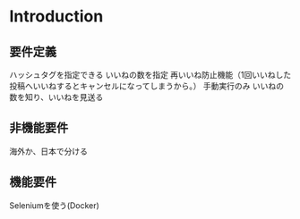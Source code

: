 # Introduction

## 要件定義

ハッシュタグを指定できる
いいねの数を指定
再いいね防止機能（1回いいねした投稿へいいねするとキャンセルになってしまうから。）
手動実行のみ
いいねの数を知り、いいねを見送る

## 非機能要件

海外か、日本で分ける

## 機能要件

Seleniumを使う(Docker)
